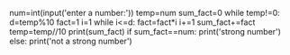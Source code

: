 num=int(input('enter a number:'))
temp=num
sum_fact=0
while temp!=0:
    d=temp%10
    fact=1
    i=1
    while i<=d:
        fact=fact*i
        i+=1
    sum_fact+=fact
    temp=temp//10
print(sum_fact)
if sum_fact==num:
    print('strong number')
else:
    print('not a strong number')
